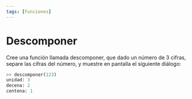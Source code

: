 ```yaml
---
tags: [Funciones]
---
```

# Descomponer

Cree una función llamada descomponer, que dado un número de 3 cifras, separe las cifras del número, y muestre en pantalla el siguiente diálogo:

```python
>> descomponer(123)
unidad: 3
decena: 2
centena: 1
```
